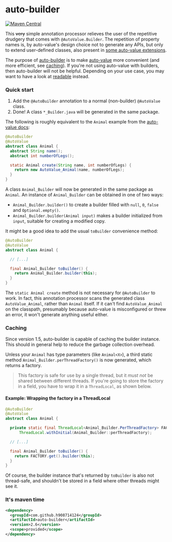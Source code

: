 # auto-builder

[![Maven Central](https://maven-badges.herokuapp.com/maven-central/com.github.h908714124/auto-builder/badge.svg)](https://maven-badges.herokuapp.com/maven-central/com.github.h908714124/auto-builder)

This ~~very~~ simple annotation processor relieves the 
user of the repetitive drudgery that comes with `@AutoValue.Builder`.
The repetition of property names is, by auto-value's design choice 
not to generate any APIs, but only to extend user-defined classes, also present in
[some auto-value extensions](https://github.com/gabrielittner/auto-value-with).

The purpose of [auto-builder](https://github.com/h908714124/auto-builder) is to make 
[auto-value](https://github.com/google/auto/tree/master/value)
more convenient (and more efficient, see <a href="#caching">caching</a>).
If you're not using auto-value with builders, then auto-builder will not be helpful.
Depending on your use case, you may want to have a look at
[readable](https://github.com/h908714124/readable) instead.

### Quick start

1. Add the `@AutoBuilder` annotation to a normal (non-builder) `@AutoValue` class. 
1. Done! A class `*_Builder.java` will be generated in the same package.

The following is roughly equivalent to the `Animal` example from the
[auto-value docs](https://github.com/google/auto/blob/master/value/userguide/builders.md):

````java
@AutoBuilder
@AutoValue
abstract class Animal {
  abstract String name();
  abstract int numberOfLegs();

  static Animal create(String name, int numberOfLegs) {
    return new AutoValue_Animal(name, numberOfLegs);
  }
}
````

A class `Animal_Builder` will now be generated in the same package as `Animal`.
An instance of `Animal_Builder` can be obtained in one of two ways:

* `Animal_Builder.builder()` to create a builder filled with `null`, `0`, `false` and `Optional.empty()`.
* `Animal_Builder.builder(Animal input)` makes a builder initialized from `input`, suitable for creating a modified copy.

It might be a good idea to add the usual `toBuilder` convenience method:

````java
@AutoBuilder
@AutoValue
abstract class Animal {

  // [...]

  final Animal_Builder toBuilder() {
    return Animal_Builder.builder(this);
  }
}
````

The `static Animal create` method is not necessary for  `@AutoBuilder` to work.
In fact, this annotation processor scans the generated class `AutoValue_Animal`, rather than `Animal` itself.
If it can't find `AutoValue_Animal` on the classpath,
presumably because auto-value is misconfigured or threw an error, it won't generate anything useful either.

### Caching

Since version 1.5, auto-builder is capable of caching the builder instance.
This should in general help to reduce the garbage collection overhead.

Unless your `Animal` has type parameters (like `Animal<X>`),
a third static method `Animal_Builder.perThreadFactory()` is now generated, which returns a factory.

> This factory is safe for use by a single thread, but it <em>must not</em> be shared between different threads.
> If you're going to store the factory in a field,
> you have to wrap it in a `ThreadLocal`, as shown below.

#### Example: Wrapping the factory in a ThreadLocal

````java
@AutoBuilder
@AutoValue
abstract class Animal {

  private static final ThreadLocal<Animal_Builder.PerThreadFactory> FACTORY =
      ThreadLocal.withInitial(Animal_Builder::perThreadFactory);

  // [...]

  final Animal_Builder toBuilder() {
    return FACTORY.get().builder(this);
  }
}
````

Of course, the builder instance that's returned by `toBuilder` is also not thread-safe,
and shouldn't be stored in a field where other threads might see it.

### It's maven time

````xml
<dependency>
  <groupId>com.github.h908714124</groupId>
  <artifactId>auto-builder</artifactId>
  <version>2.6</version>
  <scope>provided</scope>
</dependency>
````
